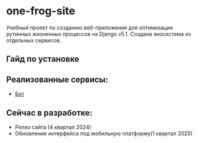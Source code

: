 # one-frog-site


 *Учебный* проект по созданию веб-приложения для оптимизации рутинных жизненных процессов на Django v5.1. Создана экосистема из отдельных сервисов.

## Гайд по установке



## Реализованные сервисы:
- [Бот][bot]


## Сейчас в разработке:
- Релиз сайта (4 квартал 2024)
- Обновление интерфейса под мобильную платформу(1 квартал 2025)


[bot]: https://github.com/NotAKes/one-frog-bot "Репозиторий Бота"
